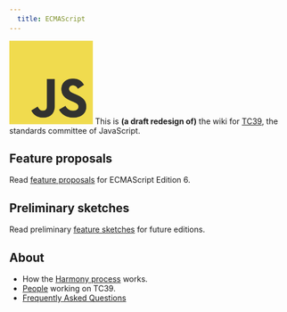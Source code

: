 ```yaml
---
  title: ECMAScript
---
```


<img class="logo" src="public/images/js.jpg" width="150" height="150"/> This is **(a draft redesign of)** the wiki for [TC39](http://www.ecma-international.org/memento/TC39.htm), the standards committee of JavaScript.

## Feature proposals

Read [feature proposals](/proposals) for ECMAScript Edition 6.

## Preliminary sketches

Read preliminary [feature sketches](/sketches) for future editions.

## About

  * How the [Harmony process](/about/harmony) works.
  * [People](/about/people) working on TC39.
  * [Frequently Asked Questions](/about/faq)